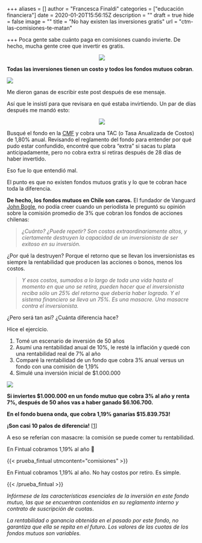 +++
aliases = []
author = "Francesca Finaldi"
categories = ["educación financiera"]
date = 2020-01-20T15:56:15Z
description = ""
draft = true
hide = false
image = ""
title = "No hay existen las inversiones gratis"
url = "ctm-las-comisiones-te-matan"

+++
Poca gente sabe cuánto paga en comisiones cuando invierte. De hecho, mucha gente cree que invertir es gratis.

<div style="text-align:center">
<figure>
<img src="/uploads/no.gif">
</figure>
</div>

**Todas las inversiones tienen un costo y todos los fondos mutuos cobran**.

![](/uploads/sítecobran.png)

Me dieron ganas de escribir este post después de ese mensaje.

Así que le insistí para que revisara en qué estaba invirtiendo. Un par de días después me mandó esto:

<div style="text-align:center">
<figure>
<img src="/uploads/ffmm.png">
</figure>
</div>

Busqué el fondo en la [CMF](http://www.cmfchile.cl/sitio/aplic/serdoc/ver_sgd.php?s567=3a218b813f770122dd395127a6d0f6f4VFdwQmVFOVVSWGxOUkVsNFRucFZNazVuUFQwPQ==&secuencia=-1&t=1579027388) y cobra una TAC (o Tasa Anualizada de Costos) de 1,80% anual. Revisando el reglamento del fondo para entender por qué pudo estar confundido, encontré que cobra “extra” si sacas tu plata anticipadamente, pero no cobra extra si retiras después de 28 días de haber invertido.

Eso fue lo que entendió mal.

El punto es que no existen fondos mutuos gratis y lo que te cobran hace toda la diferencia.

**De hecho, los fondos mutuos en Chile son caros.** El fundador de Vanguard [John Bogle](https://www.elmercurio.com/inversiones/noticias/entrevistas/2014/10/16/la-industria-de-fondos-realiza-una-masacre-contra-el-inversionista.aspx), no podía creer cuando un periodista le preguntó su opinión sobre la comisión promedio de 3% que cobran los fondos de acciones chilenas:

> _¿Cuánto? ¿Puede repetir? Son costos extraordinariamente altos, y ciertamente destruyen la capacidad de un inversionista de ser exitoso en su inversión._

¿Por qué la destruyen? Porque el retorno que se llevan los inversionistas es siempre la rentabilidad que producen las acciones o bonos, menos los costos.

> _Y esos costos, sumados a lo largo de toda una vida hasta el momento en que uno se retira, pueden hacer que el inversionista reciba sólo un 25% del retorno que debería haber logrado. Y el sistema financiero se lleva un 75%. Es una masacre. Una masacre contra el inversionista._

¿Pero será tan así? ¿Cuánta diferencia hace?

Hice el ejercicio.

1. Tomé un escenario de inversión de 50 años
2. Asumí una rentabilidad anual de 10%, le resté la inflación y quedé con una rentabilidad real de 7% al año
3. Comparé la rentabilidad de un fondo que cobra 3% anual versus un fondo con una comisión de 1,19%
4. Simulé una inversión inicial de $1.000.000

![](/uploads/Rentabilidad-vs-comisión.png)

**Si inviertes $1.000.000 en un fondo mutuo que cobra 3% al año y renta 7%, después de 50 años vas a haber ganado $6.106.700.**

**En el fondo buena onda, que cobra 1,19% ganarías $15.839.753!**

**¡Son casi 10 palos de diferencia!** \[[1](https://docs.google.com/spreadsheets/d/101ihcHISVDRWXcyS7nJ2mr79PzGfbmCCJpk4iv_FDs0/edit?usp=sharing)\]

A eso se referían con masacre: la comisión se puede comer tu rentabilidad.

En Fintual cobramos 1,19% al año 🙂

{{< prueba_fintual utmcontent="comisiones" >}}

En Fintual cobramos 1,19% al año. No hay costos por retiro. Es simple.

{{< /prueba_fintual >}}

_Infórmese de las características esenciales de la inversión en este fondo mutuo, las que se encuentran contenidas en su reglamento interno y contrato de suscripción de cuotas_.

_La rentabilidad o ganancia obtenida en el pasado por este fondo, no garantiza que ella se repita en el futuro. Los valores de las cuotas de los fondos mutuos son variables._